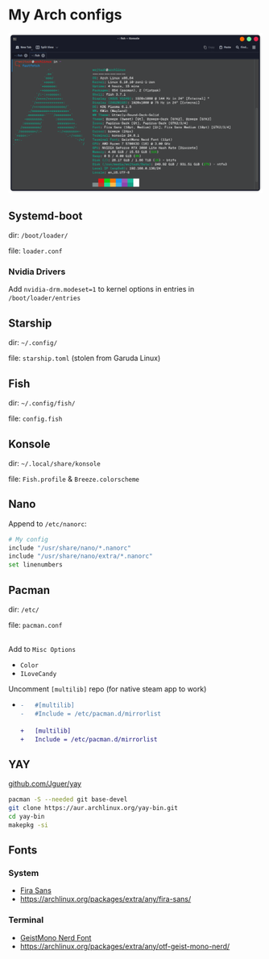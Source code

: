 # My Arch configs

![terminal screen shot](/terminal.png)

## Systemd-boot
dir: `/boot/loader/`

file: `loader.conf`

### Nvidia Drivers
Add `nvidia-drm.modeset=1` to kernel options in entries in `/boot/loader/entries`


## Starship
dir: `~/.config/`

file: `starship.toml` (stolen from Garuda Linux)


## Fish
dir: `~/.config/fish/`

file: `config.fish`


## Konsole
dir: `~/.local/share/konsole`

file: `Fish.profile` & `Breeze.colorscheme`


## Nano
Append to `/etc/nanorc`:
```sh
# My config
include "/usr/share/nano/*.nanorc"
include "/usr/share/nano/extra/*.nanorc"
set linenumbers
```


## Pacman
dir: `/etc/`

file: `pacman.conf`

\
Add to `Misc Options`
- `Color`
- `ILoveCandy`

Uncomment `[multilib]` repo (for native steam app to work)
- ```diff
  -   #[multilib]
  -   #Include = /etc/pacman.d/mirrorlist
  
  +   [multilib]
  +   Include = /etc/pacman.d/mirrorlist
  ```

## YAY
[github.com/Jguer/yay](https://github.com/Jguer/yay)
```sh
pacman -S --needed git base-devel
git clone https://aur.archlinux.org/yay-bin.git
cd yay-bin
makepkg -si
```

## Fonts
### System
- [Fira Sans](https://fonts.google.com/specimen/Fira+Sans)
- https://archlinux.org/packages/extra/any/fira-sans/

### Terminal
- [GeistMono Nerd Font](https://www.nerdfonts.com/)
- https://archlinux.org/packages/extra/any/otf-geist-mono-nerd/
